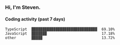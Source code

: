 ### Hi, I'm Steven.

#### Coding activity (past 7 days)
```
TypeScript  ▓▓▓▓▓▓▓▓▓▓▓▓▓▓▓▓▓▓▓▓▓▓▓▓▓▓▓▓▓▓  69.10%
JavaScript  ▓▓▓▓▓▓▓                         17.18%
other       ▓▓▓▓▓                           13.72%
```
